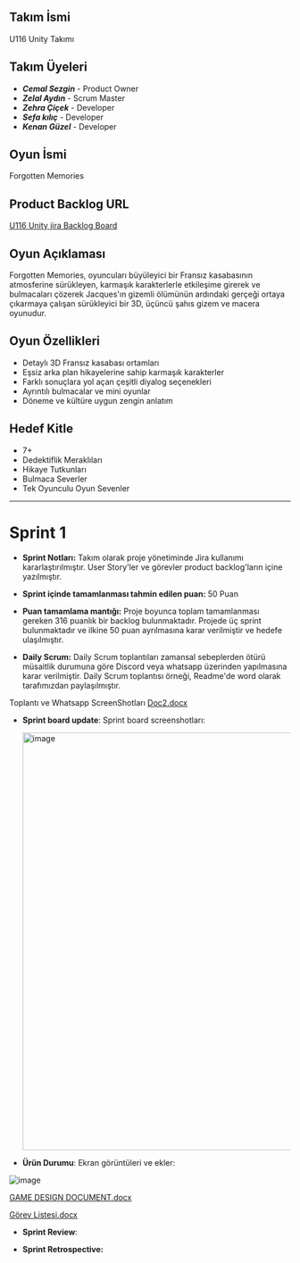 ## Takım İsmi
U116 Unity Takımı

## Takım Üyeleri
- ***Cemal Sezgin*** - Product Owner
- ***Zelal Aydın*** - Scrum Master
- ***Zehra Çiçek*** - Developer
- ***Sefa kılıç*** - Developer
- ***Kenan Güzel*** - Developer 

## Oyun İsmi
Forgotten Memories

## Product Backlog URL
[U116 Unity jira Backlog Board](https://zelall2222.atlassian.net/jira/software/projects/SCRUM/boards/1/backlog?assignee=unassigned%2C712020%3A77762945-6a78-400b-8455-ea64bf3e6578&atlOrigin=eyJpIjoiM2FhM2EwNmRjYmE5NDgxZTlkMTdmMDJkNTFjNjhlY2MiLCJwIjoiaiJ9)

## Oyun Açıklaması
Forgotten Memories, oyuncuları büyüleyici bir Fransız kasabasının atmosferine sürükleyen, karmaşık karakterlerle etkileşime girerek ve bulmacaları çözerek Jacques'ın gizemli ölümünün ardındaki gerçeği ortaya çıkarmaya çalışan sürükleyici bir 3D, üçüncü şahıs gizem ve macera oyunudur.

## Oyun Özellikleri
- Detaylı 3D Fransız kasabası ortamları
- Eşsiz arka plan hikayelerine sahip karmaşık karakterler
- Farklı sonuçlara yol açan çeşitli diyalog seçenekleri
- Ayrıntılı bulmacalar ve mini oyunlar
- Döneme ve kültüre uygun zengin anlatım

## Hedef Kitle
- 7+
- Dedektiflik Meraklıları
- Hikaye Tutkunları
- Bulmaca Severler
- Tek Oyunculu Oyun Sevenler
  
---
# Sprint 1
- **Sprint Notları:** Takım olarak proje yönetiminde Jira kullanımı kararlaştırılmıştır. User Story'ler ve görevler product backlog'ların içine yazılmıştır.

- **Sprint içinde tamamlanması tahmin edilen puan:** 50 Puan

-	**Puan tamamlama mantığı:** Proje boyunca toplam tamamlanması gereken 316 puanlık bir backlog bulunmaktadır. Projede üç sprint bulunmaktadır ve ilkine 50 puan ayrılmasına karar verilmiştir ve hedefe ulaşılmıştır.

-	**Daily Scrum:** Daily Scrum toplantıları zamansal sebeplerden ötürü müsaitlik durumuna göre Discord veya whatsapp üzerinden yapılmasına karar verilmiştir. Daily Scrum toplantısı örneği, Readme'de word olarak tarafımızdan paylaşılmıştır.

Toplantı ve Whatsapp ScreenShotları [Doc2.docx](https://github.com/user-attachments/files/16118709/Doc2.docx)

- **Sprint board update**: Sprint board screenshotları:

  <img width="748" alt="image" src="https://github.com/ZelalDev/OUA_Bootcamp_116/assets/152691825/b5d9ae0b-7533-4fbe-ae06-733f68a62ad7">

- **Ürün Durumu**: Ekran görüntüleri ve ekler:

![image](https://github.com/ZelalDev/OUA_Bootcamp_116/assets/152691825/785e3491-5b52-451d-96b9-a814c95df60b)

[GAME DESIGN DOCUMENT.docx](https://github.com/user-attachments/files/16118960/GAME.DESIGN.DOCUMENT.docx)

[Görev Listesi.docx](https://github.com/user-attachments/files/16118959/Gorev.Listesi.docx)


- **Sprint Review**:

- **Sprint Retrospective:**




